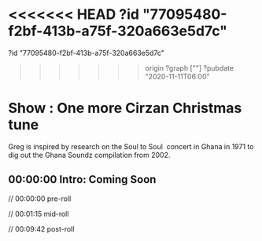 <<<<<<< HEAD
?id "77095480-f2bf-413b-a75f-320a663e5d7c"
=======
?id "77095480-f2bf-413b-a75f-320a663e5d7c"
>>>>>>> origin
?graph [""]
?pubdate "2020-11-11T06:00"

# Show : One more Cirzan Christmas tune

Greg is inspired by research on the Soul to Soul  concert in Ghana in 1971 to dig out the Ghana Soundz compilation from 2002.

## 00:00:00 Intro: Coming Soon

// 00:00:00 pre-roll

// 00:01:15 mid-roll

// 00:09:42 post-roll
